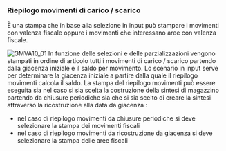 ### Riepilogo movimenti di carico / scarico
È una stampa che in base alla selezione in input può stampare i movimenti con valenza fiscale oppure i movimenti che interessano aree con valenza fiscale.

![GMVA10_01](https://doc.smeup.com/immagini/MBDOC_OGG-P_GMVA10/GMVA10_01.png)
In funzione delle selezioni e delle parzializzazioni vengono stampati in ordine di articolo tutti i movimenti di carico / scarico partendo dalla giacenza iniziale e il saldo per movimento.
Lo scenario in input serve per determinare la giacenza iniziale a partire dalla quale il riepilogo movimenti calcola il saldo.
La stampa del riepilogo movimenti può essere eseguita sia nel caso si sia scelta la costruzione della sintesi di magazzino partendo da chiusure periodiche sia che si sia scelto di creare la sintesi attraverso la ricostruzione alla data da giacenza : 

- nel caso di riepilogo movimenti da chiusure periodiche si deve selezionare la stampa dei movimenti fiscali
- nel caso di riepilogo movimenti da ricostruzione da giacenza si deve selezionare la stampa delle aree fiscali

